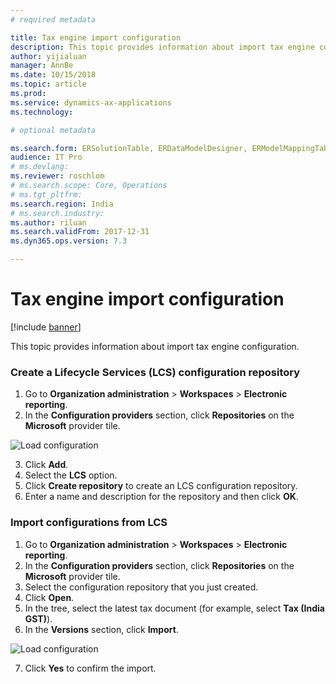 ```yaml
---
# required metadata

title: Tax engine import configuration
description: This topic provides information about import tax engine configuration.
author: yijialuan
manager: AnnBe
ms.date: 10/15/2018
ms.topic: article
ms.prod: 
ms.service: dynamics-ax-applications
ms.technology: 

# optional metadata

ms.search.form: ERSolutionTable, ERDataModelDesigner, ERModelMappingTable, GTE
audience: IT Pro
# ms.devlang: 
ms.reviewer: roschlom
# ms.search.scope: Core, Operations
# ms.tgt_pltfrm: 
ms.search.region: India
# ms.search.industry: 
ms.author: riluan
ms.search.validFrom: 2017-12-31
ms.dyn365.ops.version: 7.3

---
```


# Tax engine import configuration

[!include [banner](../includes/banner.md)]

This topic provides information about import tax engine configuration.

### Create a Lifecycle Services (LCS) configuration repository
1. Go to **Organization administration** > **Workspaces** > **Electronic reporting**.
2. In the **Configuration providers** section, click **Repositories** on the **Microsoft** provider tile.

![Load configuration](media/gte-extension-repositories.png)

3. Click **Add**. 
4. Select the **LCS** option. 
5. Click **Create repository** to create an LCS configuration repository.
6. Enter a name and description for the repository and then click **OK**.

### Import configurations from LCS
1. Go to **Organization administration** > **Workspaces** > **Electronic reporting**.
2. In the **Configuration providers** section, click **Repositories** on the **Microsoft** provider tile.
3. Select the configuration repository that you just created. 
4. Click **Open**.
5. In the tree, select the latest tax document (for example, select **Tax (India GST)**).
6. In the **Versions** section, click **Import**.

![Load configuration](media/gte-extension-import-configurations.png)

7. Click **Yes** to confirm the import.
